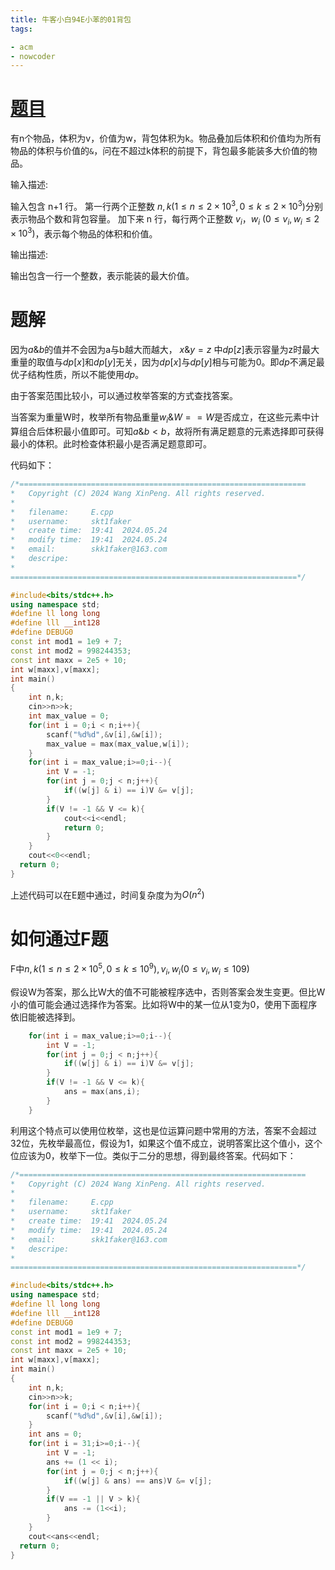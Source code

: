 ```yaml
---
title: 牛客小白94E小苯的01背包
tags:

- acm
- nowcoder
---
```


# [题目](https://ac.nowcoder.com/acm/contest/82957/E)

有n个物品，体积为v，价值为w，背包体积为k。物品叠加后体积和价值均为所有物品的体积与价值的`&`，问在不超过k体积的前提下，背包最多能装多大价值的物品。


输入描述:

输入包含 n+1 行。
第一行两个正整数 $n,k (1≤n≤2×10^3,0≤k≤2×10^3)$分别表示物品个数和背包容量。
加下来 n 行，每行两个正整数 $v_i$，$w_i$ $(0≤v_i,w_i≤2×10^3)$，表示每个物品的体积和价值。

输出描述:

输出包含一行一个整数，表示能装的最大价值。



# 题解

因为$a\&b$的值并不会因为a与b越大而越大， $x \& y=z$ 中$dp[z]$表示容量为z时最大重量的取值与$dp[x]$和$dp[y]$无关，因为$dp[x]$与$dp[y]$相与可能为0。即$dp$不满足最优子结构性质，所以不能使用$dp$。

由于答案范围比较小，可以通过枚举答案的方式查找答案。

当答案为重量W时，枚举所有物品重量$w_{i} \& W == W$是否成立，在这些元素中计算组合后体积最小值即可。可知$a\& b<b$，故将所有满足题意的元素选择即可获得最小的体积。此时检查体积最小是否满足题意即可。


代码如下：
```cpp
/*================================================================
*   Copyright (C) 2024 Wang XinPeng. All rights reserved.
*   
*   filename:     E.cpp
*   username:     skt1faker
*   create time:  19:41  2024.05.24
*   modify time:  19:41  2024.05.24
*   email:        skk1faker@163.com
*   descripe:     
*
================================================================*/

#include<bits/stdc++.h>
using namespace std;
#define ll long long
#define lll __int128
#define DEBUG0
const int mod1 = 1e9 + 7;
const int mod2 = 998244353;
const int maxx = 2e5 + 10;
int w[maxx],v[maxx];
int main()
{
	int n,k;
	cin>>n>>k;
	int max_value = 0;
	for(int i = 0;i < n;i++){
		scanf("%d%d",&v[i],&w[i]);
		max_value = max(max_value,w[i]);
	}
	for(int i = max_value;i>=0;i--){
		int V = -1;
		for(int j = 0;j < n;j++){
			if((w[j] & i) == i)V &= v[j];
		}
		if(V != -1 && V <= k){
			cout<<i<<endl;
			return 0;
		}
	}
	cout<<0<<endl;
  return 0;
}

```

上述代码可以在E题中通过，时间复杂度为为$O(n^{2})$


# 如何通过F题

F中$n,k (1≤n≤2×10^5,0≤k≤10^9) , v_i,w_i (0≤v_i,w_i≤109)$

假设W为答案，那么比W大的值不可能被程序选中，否则答案会发生变更。但比W小的值可能会通过选择作为答案。比如将W中的某一位从1变为0，使用下面程序依旧能被选择到。

```cpp
	for(int i = max_value;i>=0;i--){
		int V = -1;
		for(int j = 0;j < n;j++){
			if((w[j] & i) == i)V &= v[j];
		}
		if(V != -1 && V <= k){
            ans = max(ans,i);
		}
	}
```
利用这个特点可以使用位枚举，这也是位运算问题中常用的方法，答案不会超过32位，先枚举最高位，假设为1，如果这个值不成立，说明答案比这个值小，这个位应该为0，枚举下一位。类似于二分的思想，得到最终答案。代码如下：

```cpp
/*================================================================
*   Copyright (C) 2024 Wang XinPeng. All rights reserved.
*   
*   filename:     E.cpp
*   username:     skt1faker
*   create time:  19:41  2024.05.24
*   modify time:  19:41  2024.05.24
*   email:        skk1faker@163.com
*   descripe:     
*
================================================================*/

#include<bits/stdc++.h>
using namespace std;
#define ll long long
#define lll __int128
#define DEBUG0
const int mod1 = 1e9 + 7;
const int mod2 = 998244353;
const int maxx = 2e5 + 10;
int w[maxx],v[maxx];
int main()
{
	int n,k;
	cin>>n>>k;
	for(int i = 0;i < n;i++){
		scanf("%d%d",&v[i],&w[i]);
	}
	int ans = 0;
	for(int i = 31;i>=0;i--){
		int V = -1;
		ans += (1 << i);
		for(int j = 0;j < n;j++){
			if((w[j] & ans) == ans)V &= v[j];
		}
		if(V == -1 || V > k){
			ans -= (1<<i);
		}
	}
	cout<<ans<<endl;
  return 0;
}
```

